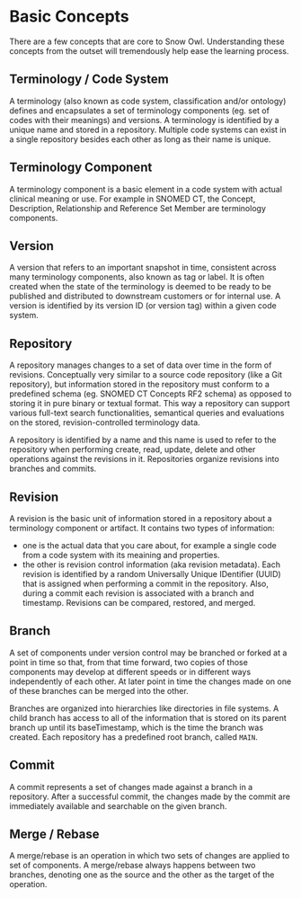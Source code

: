 # Basic Concepts

There are a few concepts that are core to Snow Owl. Understanding these concepts from the outset will tremendously help ease the learning process.

## Terminology / Code System

A terminology \(also known as code system, classification and/or ontology\) defines and encapsulates a set of terminology components \(eg. set of codes with their meanings\) and versions. A terminology is identified by a unique name and stored in a repository. Multiple code systems can exist in a single repository besides each other as long as their name is unique.

## Terminology Component

A terminology component is a basic element in a code system with actual clinical meaning or use. For example in SNOMED CT, the Concept, Description, Relationship and Reference Set Member are terminology components.

## Version

A version that refers to an important snapshot in time, consistent across many terminology components, also known as tag or label. It is often created when the state of the terminology is deemed to be ready to be published and distributed to downstream customers or for internal use. A version is identified by its version ID \(or version tag\) within a given code system.

## Repository

A repository manages changes to a set of data over time in the form of revisions. Conceptually very similar to a source code repository \(like a Git repository\), but information stored in the repository must conform to a predefined schema \(eg. SNOMED CT Concepts RF2 schema\) as opposed to storing it in pure binary or textual format. This way a repository can support various full-text search functionalities, semantical queries and evaluations on the stored, revision-controlled terminology data.

A repository is identified by a name and this name is used to refer to the repository when performing create, read, update, delete and other operations against the revisions in it. Repositories organize revisions into branches and commits.

## Revision

A revision is the basic unit of information stored in a repository about a terminology component or artifact. It contains two types of information:

* one is the actual data that you care about, for example a single code from a code system with its meaining and properties.
* the other is revision control information \(aka revision metadata\). Each revision is identified by a random Universally Unique IDentifier \(UUID\) that is assigned when performing a commit in the repository. Also, during a commit each revision is associated with a branch and timestamp. Revisions can be compared, restored, and merged.

## Branch

A set of components under version control may be branched or forked at a point in time so that, from that time forward, two copies of those components may develop at different speeds or in different ways independently of each other. At later point in time the changes made on one of these branches can be merged into the other.

Branches are organized into hierarchies like directories in file systems. A child branch has access to all of the information that is stored on its parent branch up until its baseTimestamp, which is the time the branch was created. Each repository has a predefined root branch, called `MAIN`.

## Commit

A commit represents a set of changes made against a branch in a repository. After a successful commit, the changes made by the commit are immediately available and searchable on the given branch.

## Merge / Rebase

A merge/rebase is an operation in which two sets of changes are applied to set of components. A merge/rebase always happens between two branches, denoting one as the source and the other as the target of the operation.

